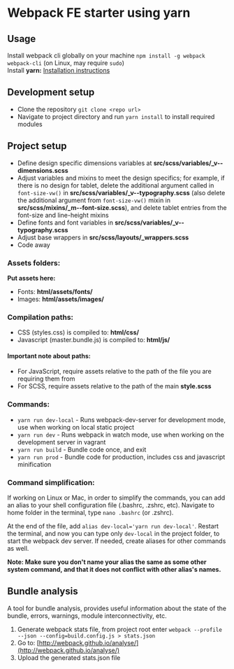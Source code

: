 # Webpack FE starter using yarn  

## Usage  
Install webpack cli globally on your machine ```npm install -g webpack webpack-cli``` (on Linux, may require ```sudo```)  
Install **yarn:** [Installation instructions](https://yarnpkg.com/en/docs/install)  

## Development setup
* Clone the repository ```git clone <repo url>```
* Navigate to project directory and run ```yarn install``` to install required modules

## Project setup
* Define design specific dimensions variables at **src/scss/variables/_v--dimensions.scss**
* Adjust variables and mixins to meet the design specifics; for example, if there is no design for tablet, delete the additional argument called in ```font-size-vw()``` in **src/scss/variables/_v--typography.scss** (also delete the additional argument from ```font-size-vw()``` mixin in **src/scss/mixins/_m--font-size.scss**), and delete tablet entries from the font-size and line-height mixins
* Define fonts and font variables in **src/scss/variables/_v--typography.scss**
* Adjust base wrappers in **src/scss/layouts/_wrappers.scss**
* Code away

### Assets folders:
**Put assets here:**
* Fonts: **html/assets/fonts/**
* Images: **html/assets/images/**

### Compilation paths:
* CSS (styles.css) is compiled to: **html/css/**
* Javascript (master.bundle.js) is compiled to: **html/js/**

#### Important note about paths:
* For JavaScript, require assets relative to the path of the file you are requiring them from
* For SCSS, require assets relative to the path of the main **style.scss**

### Commands:
* ```yarn run dev-local``` - Runs webpack-dev-server for development mode, use when working on local static project
* ```yarn run dev``` - Runs webpack in watch mode, use when working on the development server in vagrant
* ```yarn run build``` - Bundle code once, and exit
* ```yarn run prod``` - Bundle code for production, includes css and javascript minification

### Command simplification:
If working on Linux or Mac, in order to simplify the commands, you can add an alias to your shell configuration file (.bashrc, .zshrc, etc). Navigate to home folder in the terminal, type ```nano .bashrc``` (or .zshrc).

At the end of the file, add ```alias dev-local='yarn run dev-local'```. Restart the terminal, and now you can type only ```dev-local``` in the project folder, to start the webpack dev server. If needed, create aliases for other commands as well.

**Note: Make sure you don't name your alias the same as some other system command, and that it does not conflict with other alias's names.**

## Bundle analysis
A tool for bundle analysis, provides useful information about the state of the bundle, errors, warnings, module interconnectivity, etc.

1. Generate webpack stats file, from project root enter ```webpack --profile --json --config=build.config.js > stats.json```
2. Go to: [http://webpack.github.io/analyse/](http://webpack.github.io/analyse/)
3. Upload the generated stats.json file
